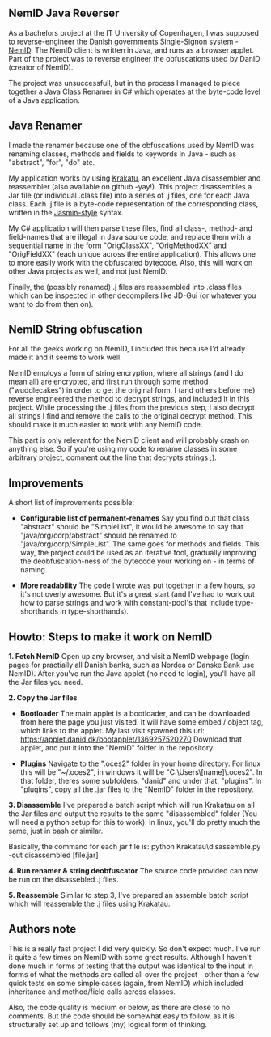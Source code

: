 NemID Java Reverser
----
As a bachelors project at the IT University of Copenhagen, I was supposed to reverse-engineer the Danish governments Single-Signon system - [NemID](https://www.nemid.nu). The NemID client is written in Java, and runs as a browser applet. Part of the project was to reverse engineer the obfuscations used by DanID (creator of NemID).

The project was unsuccessfull, but in the process I managed to piece together a Java Class Renamer in C# which operates at the byte-code level of a Java application. 

Java Renamer
--
I made the renamer because one of the obfuscations used by NemID was renaming classes, methods and fields to keywords in Java - such as "abstract", "for", "do" etc.

My application works by using [Krakatu](https://github.com/Storyyeller/Krakatau), an excellent Java disassembler and reassembler (also available on github -yay!). This project disassembles a Jar file (or individual .class file) into a series of .j files, one for each Java class. Each .j file is a byte-code representation of the corresponding class, written in the [Jasmin-style](http://jasmin.sourceforge.net/) syntax.

My C# application will then parse these files, find all class-, method- and field-names that are illegal in Java source code, and replace them with a sequential name in the form "OrigClassXX", "OrigMethodXX" and "OrigFieldXX" (each unique across the entire application). This allows one to more easily work with the obfuscated bytecode. Also, this will work on other Java projects as well, and not just NemID.

Finally, the (possibly renamed) .j files are reassembled into .class files which can be inspected in other decompilers like JD-Gui (or whatever you want to do from then on).

NemID String obfuscation
--
For all the geeks working on NemID, I included this because I'd already made it and it seems to work well. 

NemID employs a form of string encryption, where all strings (and I do mean all) are encrypted, and first run through some method ("wuddlecakes") in order to get the original form. I (and others before me) reverse engineered the method to decrypt strings, and included it in this project. While processing the .j files from the previous step, I also decrypt all strings I find and remove the calls to the original decrypt method. This should make it much easier to work with any NemID code.

This part is only relevant for the NemID client and will probably crash on anything else. So if you're using my code to rename classes in some arbitrary project, comment out the line that decrypts strings ;).

Improvements
--
A short list of improvements possible:

+ **Configurable list of permanent-renames**
Say you find out that class "abstract" should be "SimpleList", it would be awesome to say that "java/org/corp/abstract" should be renamed to "java/org/corp/SimpleList". The same goes for methods and fields. This way, the project could be used as an iterative tool, gradually improving the deobfuscation-ness of the bytecode your working on - in terms of naming.

+ **More readability**
The code I wrote was put together in a few hours, so it's not overly awesome. But it's a great start (and I've had to work out how to parse strings and work with constant-pool's that include type-shorthands in type-shorthands). 

Howto: Steps to make it work on NemID
--
**1. Fetch NemID**
Open up any browser, and visit a NemID webpage (login pages for practially all Danish banks, such as Nordea or Danske Bank use NemID). After you've run the Java applet (no need to login), you'll have all the Jar files you need.

**2. Copy the Jar files**

* **Bootloader**
The main applet is a bootloader, and can be downloaded from here the page you just visited. It will have some embed / object tag, which links to the applet. My last visit spawned this url: https://applet.danid.dk/bootapplet/1369257520270 
Download that applet, and put it into the "NemID" folder in the repository.

* **Plugins**
Navigate to the ".oces2" folder in your home directory. For linux this will be "~/.oces2", in windows it will be "C:\Users\\[name]\\.oces2". In that folder, theres some subfolders, "danid" and under that: "plugins". In "plugins", copy all the .jar files to the "NemID" folder in the repository.

**3. Disassemble**
I've prepared a batch script which will run Krakatau on all the Jar files and output the results to the same "disassembled" folder (You will need a python setup for this to work). In linux, you'll do pretty much the same, just in bash or similar.

Basically, the command for each jar file is:
python Krakatau\disassemble.py -out disassembled [file.jar]

**4. Run renamer & string deobfuscator**
The source code provided can now be run on the disassebled .j files.

**5. Reassemble**
Similar to step 3, I've prepared an assemble batch script which will reassemble the .j files using Krakatau.

Authors note
--
This is a really fast project I did very quickly. So don't expect much. I've run it quite a few times on NemID with some great results. Although I haven't done much in forms of testing that the output was identical to the input in forms of what the methods are called all over the project - other than a few quick tests on some simple cases (again, from NemID) which included inheritance and method/field calls across classes.

Also, the code quality is medium or below, as there are close to no comments. But the code should be somewhat easy to follow, as it is structurally set up and follows (my) logical form of thinking.